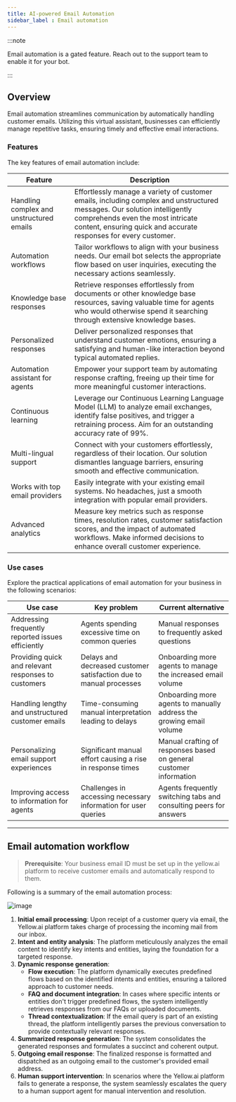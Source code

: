 ```yaml
---
title: AI-powered Email Automation 
sidebar_label : Email automation 
---
```


:::note

Email automation is a gated feature. Reach out to the support team to enable it for your bot.

:::

## Overview 

Email automation streamlines communication by automatically handling customer emails. Utilizing this virtual assistant, businesses can efficiently manage repetitive tasks, ensuring timely and effective email interactions.


### Features 

The key features of email automation include:

| Feature | Description |
| --- | --- |
| Handling complex and unstructured emails | Effortlessly manage a variety of customer emails, including complex and unstructured messages. Our solution intelligently comprehends even the most intricate content, ensuring quick and accurate responses for every customer. |
| Automation workflows | Tailor workflows to align with your business needs. Our email bot selects the appropriate flow based on user inquiries, executing the necessary actions seamlessly. |
| Knowledge base responses | Retrieve responses effortlessly from documents or other knowledge base resources, saving valuable time for agents who would otherwise spend it searching through extensive knowledge bases. |
| Personalized responses | Deliver personalized responses that understand customer emotions, ensuring a satisfying and human-like interaction beyond typical automated replies. |
| Automation assistant for agents | Empower your support team by automating response crafting, freeing up their time for more meaningful customer interactions. |
| Continuous learning | Leverage our Continuous Learning Language Model (LLM) to analyze email exchanges, identify false positives, and trigger a retraining process. Aim for an outstanding accuracy rate of 99%. |
| Multi-lingual support | Connect with your customers effortlessly, regardless of their location. Our solution dismantles language barriers, ensuring smooth and effective communication. |
| Works with top email providers | Easily integrate with your existing email systems. No headaches, just a smooth integration with popular email providers. |
| Advanced analytics | Measure key metrics such as response times, resolution rates, customer satisfaction scores, and the impact of automated workflows. Make informed decisions to enhance overall customer experience. |


### Use cases

Explore the practical applications of email automation for your business in the following scenarios:

| Use case | Key problem | Current alternative |
| --- | --- | --- |
| Addressing frequently reported issues efficiently | Agents spending excessive time on common queries | Manual responses to frequently asked questions |
| Providing quick and relevant responses to customers | Delays and decreased customer satisfaction due to manual processes | Onboarding more agents to manage the increased email volume |
| Handling lengthy and unstructured customer emails | Time-consuming manual interpretation leading to delays | Onboarding more agents to manually address the growing email volume |
| Personalizing email support experiences | Significant manual effort causing a rise in response times | Manual crafting of responses based on general customer information |
| Improving access to information for agents | Challenges in accessing necessary information for user queries | Agents frequently switching tabs and consulting peers for answers |



----

## Email automation workflow

> **Prerequisite**: Your business email ID must be set up in the yellow.ai platform to receive customer emails and automatically respond to them. 


Following is a summary of the email automation process: 

![image](https://imgur.com/B3qCGGv.png)

1. **Initial email processing**: Upon receipt of a customer query via email, the Yellow.ai platform takes charge of processing the incoming mail from our inbox.
2. **Intent and entity analysis**: The platform meticulously analyzes the email content to identify key intents and entities, laying the foundation for a targeted response.
3. **Dynamic response generation**:
    - **Flow execution**: The platform dynamically executes predefined flows based on the identified intents and entities, ensuring a tailored approach to customer needs.
    - **FAQ and document integration**: In cases where specific intents or entities don't trigger predefined flows, the system intelligently retrieves responses from our FAQs or uploaded documents.
    - **Thread contextualization**: If the email query is part of an existing thread, the platform intelligently parses the previous conversation to provide contextually relevant responses.
4. **Summarized response generation**: The system consolidates the generated responses and formulates a succinct and coherent output.
5. **Outgoing email response**: The finalized response is formatted and dispatched as an outgoing email to the customer's provided email address.
6. **Human support intervention**: In scenarios where the Yellow.ai platform fails to generate a response, the system seamlessly escalates the query to a human support agent for manual intervention and resolution.


